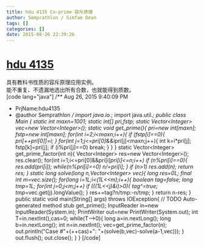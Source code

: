 ```yaml
---
title: hdu 4135 Co-prime 容斥原理
author: Semprathlon / Simfae Dean
tags: []
categories: []
date: 2015-08-26 22:39:26
---
```

[hdu 4135](http://acm.hdu.edu.cn/showproblem.php?pid=4135)
====
具有教科书性质的容斥原理应用实例。   
能不重复、不遗漏地选出所有合数，也就能得到质数。   
[code lang="java"]
/** Aug 26, 2015 9:40:09 PM
 * PrjName:hdu4135
 * @author Semprathlon
 */
import java.io.*;
import java.util.*;
public class Main {
    static int maxn=1001;
    static int[] pri,fstp;
    static Vector&lt;Integer&gt; vec=new Vector&lt;Integer&gt;();
    static void get_prime(){
        pri=new int[maxn];
        fstp=new int[maxn];
        for(int i=2;i&lt;maxn;i++){
            if (fstp[i]==0){
                pri[++pri[0]]=i;
            }
            for(int j=1;j&lt;=pri[0]&amp;&amp;i*pri[j]&lt;maxn;j++){
                int k=i*pri[j];
                fstp[k]=pri[j];
                if (i%pri[j]==0)
                    break;
            }
        }
    }
    static Vector&lt;Integer&gt; get_prime_factor(int n){
        Vector&lt;Integer&gt; res=new Vector&lt;Integer&gt;();
        res.clear();
        for(int i=1;i&lt;=pri[0]&amp;&amp;pri[i]*pri[i]&lt;=n;i++)
            if (n%pri[i]==0){
                res.add(pri[i]);
                while(n%pri[i]==0)
                    n/=pri[i];
            }
        if (n&gt;1) res.add(n);
        return res;
    }
    static long solve(long n,Vector&lt;Integer&gt; vec){
        long res=0L;
        final int m=vec.size();
        for(long i=1L;i&lt;(1L&lt;&lt;m);i++){
            boolean tag=false;
            long tmp=1L;
            for(int j=0;j&lt;m;j++)
                if (((1L&lt;&lt;j)&amp;i)&gt;0){
                    tag^=true;
                    tmp*=vec.get(j).longValue();
                }
            res+=tag?n/tmp:-n/tmp;
        }
        return n-res;
    }
    public static void main(String[] args) throws IOException{
        // TODO Auto-generated method stub
        get_prime();
        InputReader in=new InputReader(System.in);
        PrintWriter out=new PrintWriter(System.out);
        int T=in.nextInt(),cas=0;
        while(T--&gt;0){
            long a=in.nextLong();
            long b=in.nextLong();
            int n=in.nextInt();
            vec=get_prime_factor(n);
            out.println(&quot;Case #&quot;+(++cas)+&quot;: &quot;+(solve(b,vec)-solve(a-1,vec)));
        }
        out.flush();
        out.close();
    }
}
[/code]